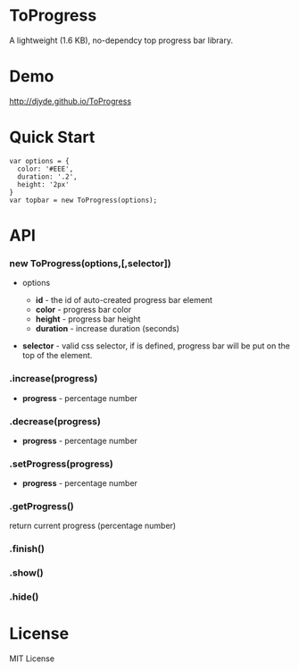 # ToProgress

A lightweight (1.6 KB), no-dependcy top progress bar library.

# Demo

http://djyde.github.io/ToProgress

# Quick Start
```
var options = {
  color: '#EEE',
  duration: '.2',
  height: '2px'
}
var topbar = new ToProgress(options);
```

# API

### new ToProgress(options,[,selector])

* options
  * **id** - the id of auto-created progress bar element
  * **color** - progress bar color
  * **height** - progress bar height 
  * **duration** - increase duration (seconds)

* **selector** - valid css selector, if is defined, progress bar will be put on the top of the element.

### .increase(progress)
* **progress** - percentage number

### .decrease(progress)
* **progress** - percentage number

### .setProgress(progress)
* **progress** - percentage number

### .getProgress()
return current progress (percentage number)

### .finish()
### .show()
### .hide()

# License
MIT License